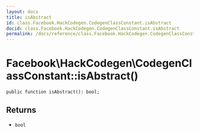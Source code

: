 ```yaml
---
layout: docs
title: isAbstract
id: class.Facebook.HackCodegen.CodegenClassConstant.isAbstract
docid: class.Facebook.HackCodegen.CodegenClassConstant.isAbstract
permalink: /docs/reference/class.Facebook.HackCodegen.CodegenClassConstant.isAbstract/
---
```

# Facebook\\HackCodegen\\CodegenClassConstant::isAbstract()




``` Hack
public function isAbstract(): bool;
```




## Returns




- ` bool `